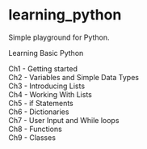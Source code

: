 # learning_python
Simple playground for Python.

Learning Basic Python

Ch1 - Getting started \
Ch2 - Variables and Simple Data Types \
Ch3 - Introducing Lists \
Ch4 - Working With Lists \
Ch5 - if Statements \
Ch6 - Dictionaries \
Ch7 - User Input and While loops \
Ch8 - Functions \
Ch9 - Classes
